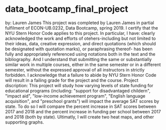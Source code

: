 # data_bootcamp_final_project
by: Lauren James 
This project was completed by Lauren James in partial fulfilment of ECON-UB.0232, Data Bootcamp, spring 2019. I certify that the NYU Stern Honor Code applies to this project. In particular, I have: 
clearly acknowledged the work and efforts of otehers-including but not limited to their ideas, data, creative expression, and direct quotations (which should be designated with quotation marks), or paraphrasing thereof- has been fully and appropriately referenced using notations both in the text and the bibliography. 
And I understand that submitting the same or substantially similar work in multiple courses, either in the same semester or in a different semester, without the expressed approval of all instructors in strictly forbidden. 
I acknowledge that a failure to abide by NYU Stern Honor Code will result in a failing grade for the project and the course. 
Project discription: 
This project will study how varying levels of state funding for educational programs (including: "support for disadvantaged childern", "impact aid", "low-income achievement program", "English language acquisition", and "preschool grants") will impact the average SAT scores by state. To do so I will compare the percent increase in SAT scores between 2017 and 2018 and the percent increase in funding per school between 2017 and 2018 (both by state). Ultimatly, I will create two heat maps, and other supporting graphs. 
